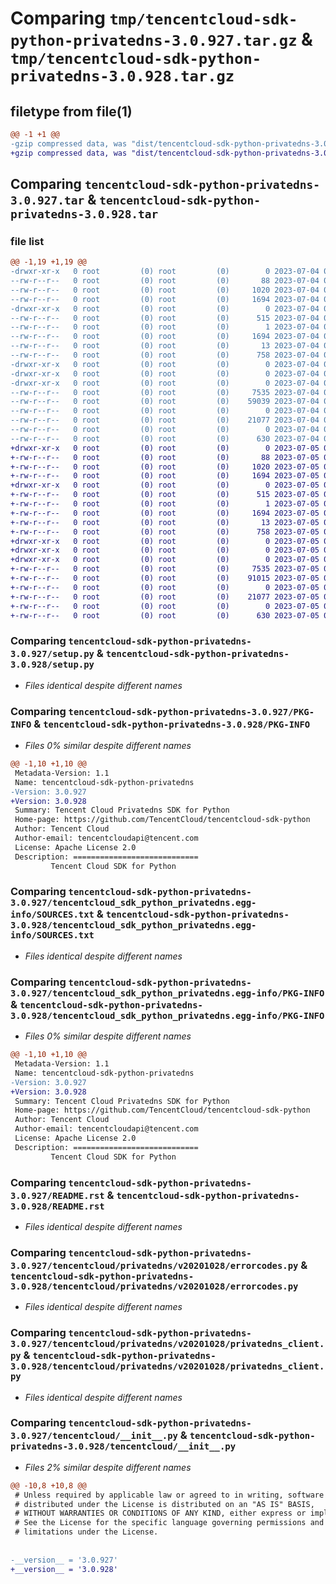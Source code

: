 # Comparing `tmp/tencentcloud-sdk-python-privatedns-3.0.927.tar.gz` & `tmp/tencentcloud-sdk-python-privatedns-3.0.928.tar.gz`

## filetype from file(1)

```diff
@@ -1 +1 @@
-gzip compressed data, was "dist/tencentcloud-sdk-python-privatedns-3.0.927.tar", last modified: Tue Jul  4 00:27:20 2023, max compression
+gzip compressed data, was "dist/tencentcloud-sdk-python-privatedns-3.0.928.tar", last modified: Wed Jul  5 00:31:16 2023, max compression
```

## Comparing `tencentcloud-sdk-python-privatedns-3.0.927.tar` & `tencentcloud-sdk-python-privatedns-3.0.928.tar`

### file list

```diff
@@ -1,19 +1,19 @@
-drwxr-xr-x   0 root         (0) root         (0)        0 2023-07-04 00:27:20.000000 tencentcloud-sdk-python-privatedns-3.0.927/
--rw-r--r--   0 root         (0) root         (0)       88 2023-07-04 00:27:20.000000 tencentcloud-sdk-python-privatedns-3.0.927/setup.cfg
--rw-r--r--   0 root         (0) root         (0)     1020 2023-07-04 00:27:20.000000 tencentcloud-sdk-python-privatedns-3.0.927/setup.py
--rw-r--r--   0 root         (0) root         (0)     1694 2023-07-04 00:27:20.000000 tencentcloud-sdk-python-privatedns-3.0.927/PKG-INFO
-drwxr-xr-x   0 root         (0) root         (0)        0 2023-07-04 00:27:20.000000 tencentcloud-sdk-python-privatedns-3.0.927/tencentcloud_sdk_python_privatedns.egg-info/
--rw-r--r--   0 root         (0) root         (0)      515 2023-07-04 00:27:20.000000 tencentcloud-sdk-python-privatedns-3.0.927/tencentcloud_sdk_python_privatedns.egg-info/SOURCES.txt
--rw-r--r--   0 root         (0) root         (0)        1 2023-07-04 00:27:20.000000 tencentcloud-sdk-python-privatedns-3.0.927/tencentcloud_sdk_python_privatedns.egg-info/dependency_links.txt
--rw-r--r--   0 root         (0) root         (0)     1694 2023-07-04 00:27:20.000000 tencentcloud-sdk-python-privatedns-3.0.927/tencentcloud_sdk_python_privatedns.egg-info/PKG-INFO
--rw-r--r--   0 root         (0) root         (0)       13 2023-07-04 00:27:20.000000 tencentcloud-sdk-python-privatedns-3.0.927/tencentcloud_sdk_python_privatedns.egg-info/top_level.txt
--rw-r--r--   0 root         (0) root         (0)      758 2023-07-04 00:27:20.000000 tencentcloud-sdk-python-privatedns-3.0.927/README.rst
-drwxr-xr-x   0 root         (0) root         (0)        0 2023-07-04 00:27:20.000000 tencentcloud-sdk-python-privatedns-3.0.927/tencentcloud/
-drwxr-xr-x   0 root         (0) root         (0)        0 2023-07-04 00:27:20.000000 tencentcloud-sdk-python-privatedns-3.0.927/tencentcloud/privatedns/
-drwxr-xr-x   0 root         (0) root         (0)        0 2023-07-04 00:27:20.000000 tencentcloud-sdk-python-privatedns-3.0.927/tencentcloud/privatedns/v20201028/
--rw-r--r--   0 root         (0) root         (0)     7535 2023-07-04 00:27:20.000000 tencentcloud-sdk-python-privatedns-3.0.927/tencentcloud/privatedns/v20201028/errorcodes.py
--rw-r--r--   0 root         (0) root         (0)    59039 2023-07-04 00:27:20.000000 tencentcloud-sdk-python-privatedns-3.0.927/tencentcloud/privatedns/v20201028/models.py
--rw-r--r--   0 root         (0) root         (0)        0 2023-07-04 00:27:20.000000 tencentcloud-sdk-python-privatedns-3.0.927/tencentcloud/privatedns/v20201028/__init__.py
--rw-r--r--   0 root         (0) root         (0)    21077 2023-07-04 00:27:20.000000 tencentcloud-sdk-python-privatedns-3.0.927/tencentcloud/privatedns/v20201028/privatedns_client.py
--rw-r--r--   0 root         (0) root         (0)        0 2023-07-04 00:27:20.000000 tencentcloud-sdk-python-privatedns-3.0.927/tencentcloud/privatedns/__init__.py
--rw-r--r--   0 root         (0) root         (0)      630 2023-07-04 00:27:20.000000 tencentcloud-sdk-python-privatedns-3.0.927/tencentcloud/__init__.py
+drwxr-xr-x   0 root         (0) root         (0)        0 2023-07-05 00:31:16.000000 tencentcloud-sdk-python-privatedns-3.0.928/
+-rw-r--r--   0 root         (0) root         (0)       88 2023-07-05 00:31:16.000000 tencentcloud-sdk-python-privatedns-3.0.928/setup.cfg
+-rw-r--r--   0 root         (0) root         (0)     1020 2023-07-05 00:31:16.000000 tencentcloud-sdk-python-privatedns-3.0.928/setup.py
+-rw-r--r--   0 root         (0) root         (0)     1694 2023-07-05 00:31:16.000000 tencentcloud-sdk-python-privatedns-3.0.928/PKG-INFO
+drwxr-xr-x   0 root         (0) root         (0)        0 2023-07-05 00:31:16.000000 tencentcloud-sdk-python-privatedns-3.0.928/tencentcloud_sdk_python_privatedns.egg-info/
+-rw-r--r--   0 root         (0) root         (0)      515 2023-07-05 00:31:16.000000 tencentcloud-sdk-python-privatedns-3.0.928/tencentcloud_sdk_python_privatedns.egg-info/SOURCES.txt
+-rw-r--r--   0 root         (0) root         (0)        1 2023-07-05 00:31:16.000000 tencentcloud-sdk-python-privatedns-3.0.928/tencentcloud_sdk_python_privatedns.egg-info/dependency_links.txt
+-rw-r--r--   0 root         (0) root         (0)     1694 2023-07-05 00:31:16.000000 tencentcloud-sdk-python-privatedns-3.0.928/tencentcloud_sdk_python_privatedns.egg-info/PKG-INFO
+-rw-r--r--   0 root         (0) root         (0)       13 2023-07-05 00:31:16.000000 tencentcloud-sdk-python-privatedns-3.0.928/tencentcloud_sdk_python_privatedns.egg-info/top_level.txt
+-rw-r--r--   0 root         (0) root         (0)      758 2023-07-05 00:31:16.000000 tencentcloud-sdk-python-privatedns-3.0.928/README.rst
+drwxr-xr-x   0 root         (0) root         (0)        0 2023-07-05 00:31:16.000000 tencentcloud-sdk-python-privatedns-3.0.928/tencentcloud/
+drwxr-xr-x   0 root         (0) root         (0)        0 2023-07-05 00:31:16.000000 tencentcloud-sdk-python-privatedns-3.0.928/tencentcloud/privatedns/
+drwxr-xr-x   0 root         (0) root         (0)        0 2023-07-05 00:31:16.000000 tencentcloud-sdk-python-privatedns-3.0.928/tencentcloud/privatedns/v20201028/
+-rw-r--r--   0 root         (0) root         (0)     7535 2023-07-05 00:31:16.000000 tencentcloud-sdk-python-privatedns-3.0.928/tencentcloud/privatedns/v20201028/errorcodes.py
+-rw-r--r--   0 root         (0) root         (0)    91015 2023-07-05 00:31:16.000000 tencentcloud-sdk-python-privatedns-3.0.928/tencentcloud/privatedns/v20201028/models.py
+-rw-r--r--   0 root         (0) root         (0)        0 2023-07-05 00:31:16.000000 tencentcloud-sdk-python-privatedns-3.0.928/tencentcloud/privatedns/v20201028/__init__.py
+-rw-r--r--   0 root         (0) root         (0)    21077 2023-07-05 00:31:16.000000 tencentcloud-sdk-python-privatedns-3.0.928/tencentcloud/privatedns/v20201028/privatedns_client.py
+-rw-r--r--   0 root         (0) root         (0)        0 2023-07-05 00:31:16.000000 tencentcloud-sdk-python-privatedns-3.0.928/tencentcloud/privatedns/__init__.py
+-rw-r--r--   0 root         (0) root         (0)      630 2023-07-05 00:31:16.000000 tencentcloud-sdk-python-privatedns-3.0.928/tencentcloud/__init__.py
```

### Comparing `tencentcloud-sdk-python-privatedns-3.0.927/setup.py` & `tencentcloud-sdk-python-privatedns-3.0.928/setup.py`

 * *Files identical despite different names*

### Comparing `tencentcloud-sdk-python-privatedns-3.0.927/PKG-INFO` & `tencentcloud-sdk-python-privatedns-3.0.928/PKG-INFO`

 * *Files 0% similar despite different names*

```diff
@@ -1,10 +1,10 @@
 Metadata-Version: 1.1
 Name: tencentcloud-sdk-python-privatedns
-Version: 3.0.927
+Version: 3.0.928
 Summary: Tencent Cloud Privatedns SDK for Python
 Home-page: https://github.com/TencentCloud/tencentcloud-sdk-python
 Author: Tencent Cloud
 Author-email: tencentcloudapi@tencent.com
 License: Apache License 2.0
 Description: ============================
         Tencent Cloud SDK for Python
```

### Comparing `tencentcloud-sdk-python-privatedns-3.0.927/tencentcloud_sdk_python_privatedns.egg-info/SOURCES.txt` & `tencentcloud-sdk-python-privatedns-3.0.928/tencentcloud_sdk_python_privatedns.egg-info/SOURCES.txt`

 * *Files identical despite different names*

### Comparing `tencentcloud-sdk-python-privatedns-3.0.927/tencentcloud_sdk_python_privatedns.egg-info/PKG-INFO` & `tencentcloud-sdk-python-privatedns-3.0.928/tencentcloud_sdk_python_privatedns.egg-info/PKG-INFO`

 * *Files 0% similar despite different names*

```diff
@@ -1,10 +1,10 @@
 Metadata-Version: 1.1
 Name: tencentcloud-sdk-python-privatedns
-Version: 3.0.927
+Version: 3.0.928
 Summary: Tencent Cloud Privatedns SDK for Python
 Home-page: https://github.com/TencentCloud/tencentcloud-sdk-python
 Author: Tencent Cloud
 Author-email: tencentcloudapi@tencent.com
 License: Apache License 2.0
 Description: ============================
         Tencent Cloud SDK for Python
```

### Comparing `tencentcloud-sdk-python-privatedns-3.0.927/README.rst` & `tencentcloud-sdk-python-privatedns-3.0.928/README.rst`

 * *Files identical despite different names*

### Comparing `tencentcloud-sdk-python-privatedns-3.0.927/tencentcloud/privatedns/v20201028/errorcodes.py` & `tencentcloud-sdk-python-privatedns-3.0.928/tencentcloud/privatedns/v20201028/errorcodes.py`

 * *Files identical despite different names*

### Comparing `tencentcloud-sdk-python-privatedns-3.0.927/tencentcloud/privatedns/v20201028/privatedns_client.py` & `tencentcloud-sdk-python-privatedns-3.0.928/tencentcloud/privatedns/v20201028/privatedns_client.py`

 * *Files identical despite different names*

### Comparing `tencentcloud-sdk-python-privatedns-3.0.927/tencentcloud/__init__.py` & `tencentcloud-sdk-python-privatedns-3.0.928/tencentcloud/__init__.py`

 * *Files 2% similar despite different names*

```diff
@@ -10,8 +10,8 @@
 # Unless required by applicable law or agreed to in writing, software
 # distributed under the License is distributed on an "AS IS" BASIS,
 # WITHOUT WARRANTIES OR CONDITIONS OF ANY KIND, either express or implied.
 # See the License for the specific language governing permissions and
 # limitations under the License.
 
 
-__version__ = '3.0.927'
+__version__ = '3.0.928'
```

